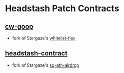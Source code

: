 # Headstash Patch Contracts


## [cw-goop](./contracts/cw-goop/)
- fork of Stargaze's [whitelist-flex](https://github.com/public-awesome/launchpad/tree/main/contracts/whitelists/whitelist-flex)

## [headstash-contract](./contracts/cw-goop/)
- fork of Stargaze's [sg-eth-airdrop](https://github.com/public-awesome/launchpad/blob/main/contracts/sg-eth-airdrop)